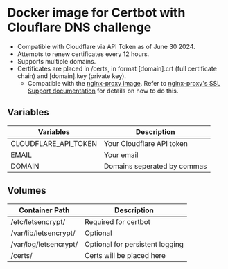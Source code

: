 # Docker image for Certbot with Clouflare DNS challenge


- Compatible with Cloudflare via API Token as of June 30 2024.
- Attempts to renew certificates every 12 hours.
- Supports multiple domains.
- Certificates are placed in /certs, in format [domain].crt (full certificate chain) and [domain].key (private key).
  - Compatible with the [nginx-proxy image](https://github.com/nginx-proxy/nginx-proxy). Refer to [nginx-proxy's SSL Support documentation](https://github.com/nginx-proxy/nginx-proxy/tree/main/docs#ssl-support) for details on how to do this.

## Variables

| Variables              | Description                   |
|------------------------|-------------------------------|
| CLOUDFLARE_API_TOKEN   | Your Cloudflare API token     |
| EMAIL                  | Your email                    |
| DOMAIN                 | Domains seperated by commas   |

## Volumes

| Container Path        | Description                    |
|-----------------------|--------------------------------|
| /etc/letsencrypt/     | Required for certbot           |
| /var/lib/letsencrypt/ | Optional                       |
| /var/log/letsencrypt/ | Optional for persistent logging|
| /certs/               | Certs will be placed here      |
